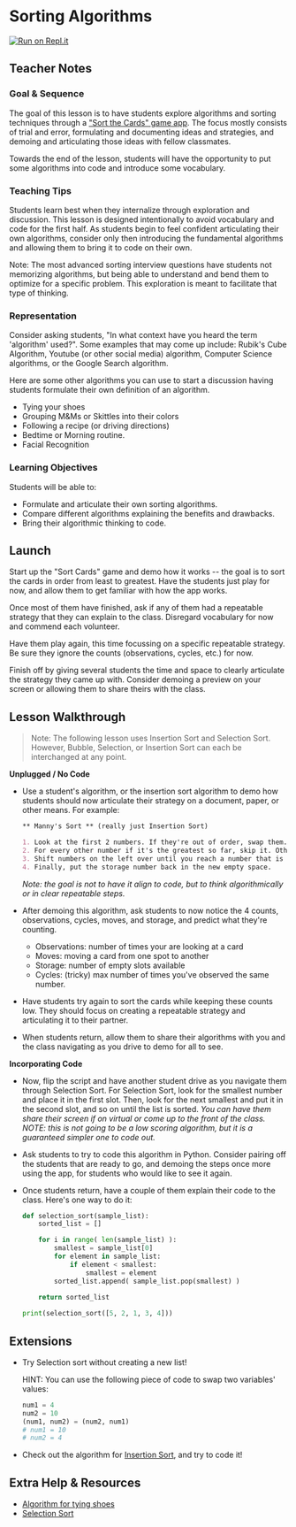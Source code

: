 # Sorting Algorithms

[![Run on Repl.it](https://repl.it/badge/github/upperlinecode/<INSERT_GITHUB_EXTENSION>)](https://repl.it/github/upperlinecode/<INSERT_GITHUB_EXTENSION>)

## Teacher Notes

### Goal & Sequence

The goal of this lesson is to have students explore algorithms and sorting techniques through a ["Sort the Cards" game app](https://sortinggame.emmanuelrodri23.repl.co/). The focus mostly consists of trial and error, formulating and documenting ideas and strategies, and demoing and articulating those ideas with fellow classmates.

Towards the end of the lesson, students will have the opportunity to put some algorithms into code and introduce some vocabulary.

### Teaching Tips

Students learn best when they internalize through exploration and discussion. This lesson is designed intentionally to avoid vocabulary and code for the first half. As students begin to feel confident articulating their own algorithms, consider only then introducing the fundamental algorithms and allowing them to bring it to code on their own. 

Note: The most advanced sorting interview questions have students not memorizing algorithms, but being able to understand and bend them to optimize for a specific problem. This exploration is meant to facilitate that type of thinking.

### Representation

Consider asking students, "In what context have you heard the term 'algorithm' used?". Some examples that may come up include: Rubik's Cube Algorithm, Youtube (or other social media) algorithm, Computer Science algorithms, or the Google Search algorithm.

Here are some other algorithms you can use to start a discussion having students formulate their own definition of an algorithm.
- Tying your shoes
- Grouping M&Ms or Skittles into  their colors
- Following a recipe (or driving directions)
- Bedtime or Morning routine.
- Facial Recognition

### Learning Objectives

Students will be able to:

- Formulate and articulate their own sorting algorithms. 
- Compare different algorithms explaining the benefits and drawbacks.
- Bring their algorithmic thinking to code.

## Launch

Start up the "Sort Cards" game and demo how it works -- the goal is to sort the cards in order from least to greatest. Have the students just play for now, and allow them to get familiar with how the app works.

Once most of them have finished, ask if any of them had a repeatable strategy that they can explain to the class. Disregard vocabulary for now and commend each volunteer.

Have them play again, this time focussing on a specific repeatable strategy. Be sure they ignore the counts (observations, cycles, etc.) for now.

Finish off by giving several students the time and space to clearly articulate the strategy they came up with. Consider demoing a preview on your screen or allowing them to share theirs with the class. 

## Lesson Walkthrough

> Note: The following lesson uses Insertion Sort and Selection Sort. However, Bubble, Selection, or Insertion Sort can each be interchanged at any point. 

**Unplugged / No Code**
- Use a student's algorithm, or the insertion sort algorithm to demo how students should now articulate their strategy on a document, paper, or other means. For example:
    ```markdown
    ** Manny's Sort ** (really just Insertion Sort)

    1. Look at the first 2 numbers. If they're out of order, swap them.
    2. For every other number if it's the greatest so far, skip it. Otherwise, put it in storage.
    3. Shift numbers on the left over until you reach a number that is smaller than the storage number.
    4. Finally, put the storage number back in the new empty space.
    ```
    _Note: the goal is not to have it align to code, but to think algorithmically or in clear repeatable steps._

- After demoing this algorithm, ask students to now notice the 4 counts, observations, cycles, moves, and storage, and predict what they're counting. 
    - Observations: number of times your are looking at a card
    - Moves: moving a card from one spot to another
    - Storage: number of empty slots available
    - Cycles: (tricky) max number of times you've observed the same number.

- Have students try again to sort the cards while keeping these counts low. They should focus on creating a repeatable strategy and articulating it to their partner.

- When students return, allow them to share their algorithms with you and the class navigating as you drive to demo for all to see. 

**Incorporating Code**

- Now, flip the script and have another student drive as you navigate them through Selection Sort. For Selection Sort, look for the smallest number and place it in the first slot. Then, look for the next smallest and put it in the second slot, and so on until the list is sorted. _You can have them share their screen if on virtual or come up to the front of the class._ _NOTE: this is not going to be a low scoring algorithm, but it is a guaranteed simpler one to code out._

- Ask students to try to code this algorithm in Python. Consider pairing off the students that are ready to go, and demoing the steps once more using the app, for students who would like to see it again. 

- Once students return, have a couple of them explain their code to the class. Here's one way to do it:
    ```python
    def selection_sort(sample_list):
        sorted_list = []

        for i in range( len(sample_list) ):
            smallest = sample_list[0]
            for element in sample_list:
                if element < smallest:
                    smallest = element
            sorted_list.append( sample_list.pop(smallest) )
        
        return sorted_list

    print(selection_sort([5, 2, 1, 3, 4]))
    ```

## Extensions

- Try Selection sort without creating a new list!

    HINT: You can use the following piece of code to swap two variables' values:

    ```py
    num1 = 4
    num2 = 10
    (num1, num2) = (num2, num1)
    # num1 = 10
    # num2 = 4
    ```

- Check out the algorithm for [Insertion Sort](https://www.youtube.com/watch?v=JU767SDMDvA), and try to code it!  

## Extra Help & Resources

- [Algorithm for tying shoes](https://madice99.wordpress.com/2016/09/07/algorithm-for-tying-your-shoes/)
- [Selection Sort](https://www.youtube.com/watch?v=g-PGLbMth_g)